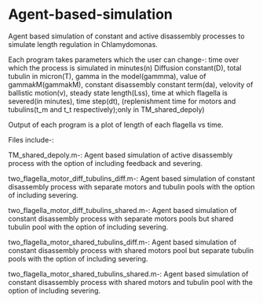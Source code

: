 # Agent-based-simulation
Agent based simulation of constant and active disassembly processes to simulate length regulation in Chlamydomonas.

Each program takes parameters which the user can change-: time over which the process is simulated in minutes(n) Diffusion constant(D), total tubulin in micron(T), gamma in the model(gammma), value of gamma*k*M(gammakM), constant disassembly constant term(da), velovity of ballistic motion(v), steady state length(Lss), time at which flagella is severed(in minutes), time step(dt), (replenishment time for motors and tubulins(t_m and t_t respectively);only  in TM_shared_depoly)

Output of each program is a plot of length of each flagella vs time.

Files include-:

TM_shared_depoly.m-: Agent based simulation of active disassembly process with the option of including feedback and severing.

two_flagella_motor_diff_tubulins_diff.m-: Agent based simulation of constant disassembly process with separate motors and tubulin pools with the option of including severing.

two_flagella_motor_diff_tubulins_shared.m-: Agent based simulation of constant disassembly process with separate motors pools but shared tubulin pool with the option of including severing.

two_flagella_motor_shared_tubulins_diff.m-: Agent based simulation of constant disassembly process with shared motors pool but separate tubulin pools with the option of including severing.

two_flagella_motor_shared_tubulins_shared.m-: Agent based simulation of constant disassembly process with shared motors and tubulin pool with the option of including severing.

